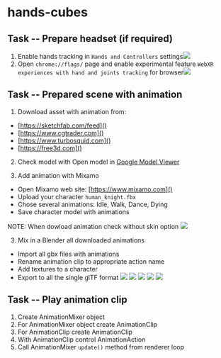 # hands-cubes

## Task -- Prepare headset (if required)
1. Enable hands tracking in `Hands and Controllers` settings![](docs/hands-setting.jpg)
2. Open `chrome://flags/` page and enable experimental feature `WebXR experiences with hand and joints tracking` for browser![](docs/browser-config.jpg)

## Task -- Prepared scene with animation
1. Download asset with animation from:
- [https://sketchfab.com/feed]()
- [https://www.cgtrader.com]()
- [https://www.turbosquid.com]()
- [https://free3d.com]()

2. Check model with Open model in [Google Model Viewer](https://modelviewer.dev/editor/)

2. Add animation with Mixamo
- Open Mixamo web site: [https://www.mixamo.com]()
- Upload your character `human_knight.fbx`
- Chose several animations: Idle, Walk, Dance, Dying
- Save character model with animations

NOTE: When dowload animation check without skin option
![](docs/mixamo_download.png)

3. Mix in a Blender all downloaded animations
- Import all gbx files with animations
- Rename animation clip to appropriate action name
- Add textures to a character
- Export to all the single glTF format
![](docs/export.png)
![](docs/export-include.png)
![](docs/export-transform.png)
![](docs/export-animation.png)
![](docs/add-textures.png)

## Task -- Play animation clip
1. Create AnimationMixer object
2. For AnimationMixer object create AnimationClip 
3. For AnimationClip create AnimationClip
4. With AnimationClip control AnimationAction
5. Call AnimationMixer `update()` method from renderer loop
